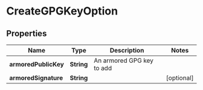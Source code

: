 # CreateGPGKeyOption

## Properties
Name | Type | Description | Notes
------------ | ------------- | ------------- | -------------
**armoredPublicKey** | **String** | An armored GPG key to add | 
**armoredSignature** | **String** |  |  [optional]
